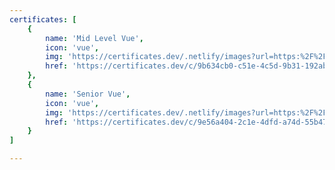```yaml
---
certificates: [
    {
        name: 'Mid Level Vue',
        icon: 'vue',
        img: 'https://certificates.dev/.netlify/images?url=https:%2F%2Fapi.certificates.dev%2Fcertificates%2Fthumbnail%2F9b634cb0-c51e-4c5d-9b31-192abb29d36a.jpg',
        href: 'https://certificates.dev/c/9b634cb0-c51e-4c5d-9b31-192abb29d36a'
    },
    {
        name: 'Senior Vue',
        icon: 'vue',
        img: 'https://certificates.dev/.netlify/images?url=https:%2F%2Fapi.certificates.dev%2Fcertificates%2Fthumbnail%2F9e56a404-2c1e-4dfd-a74d-55b47271742a.jpg',
        href: 'https://certificates.dev/c/9e56a404-2c1e-4dfd-a74d-55b47271742a'
    }
]

---
```

